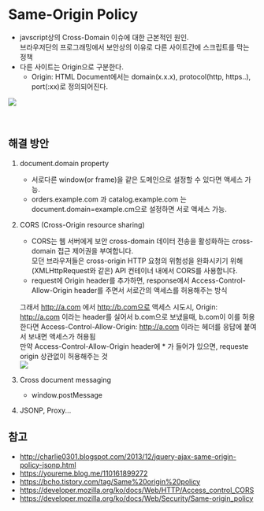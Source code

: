 # Same-Origin Policy
- javscript상의 Cross-Domain 이슈에 대한 근본적인 원인. <br>
브라우저단의 프로그래밍에서 보안상의 이유로 다른 사이트간에 스크립트를 막는 정책
- 다른 사이트는 Origin으로 구분한다.
  - Origin: HTML Document에서는 domain(x.x.x), protocol(http, https..), port(:xx)로 정의되어진다.
  
<img src="https://cdn-images-1.medium.com/max/1600/1*nu_PWLTvnP_JB-9qxQCptw.png"></img>

<br>

해결 방안
- 
1. document.domain property
   - 서로다른 window(or frame)을 같은 도메인으로 설정할 수 있다면 액세스 가능. 
   - orders.example.com 과 catalog.example.com 는 document.domain=example.cm으로 설정하면 서로 액세스 가능.
2. CORS (Cross-Origin resource sharing)
   - CORS는 웹 서버에게 보안 cross-domain 데이터 전송을 활성화하는 cross-domain 접근 제어권을 부여합니다. <br>
   모던 브라우저들은 cross-origin HTTP 요청의 위험성을 완화시키기 위해 (XMLHttpRequest와 같은) API 컨테이너 내에서 CORS를 사용합니다.
   - request에 Origin header를 추가하면, response에서 Access-Control-Allow-Origin header를 주면서 서로간의 액세스를 허용해주는 방식
   
   그래서 http://a.com 에서 http://b.com으로 액세스 시도시, 
   Origin: http://a.com 이라는 header를 실어서 b.com으로 보냈을때, b.com이 이를 허용한다면
   Access-Control-Allow-Origin: http://a.com 이라는 헤더를 응답에 붙여서 보내면 액세스가 허용됨
   <br>
   만약 Access-Control-Allow-Origin header에 * 가 들어가 있으면, requeste origin 상관없이 허용해주는 것
   <br>
   <img src="https://www.securityninja.io/wp-content/uploads/2015/10/cors.png"/>
   
3. Cross document messaging
   - window.postMessage
   
4. JSONP, Proxy...


참고
- 
- http://charlie0301.blogspot.com/2013/12/jquery-ajax-same-origin-policy-jsonp.html
- https://youreme.blog.me/110161899272
- https://bcho.tistory.com/tag/Same%20origin%20policy
- https://developer.mozilla.org/ko/docs/Web/HTTP/Access_control_CORS
- https://developer.mozilla.org/ko/docs/Web/Security/Same-origin_policy
